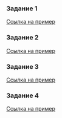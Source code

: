 ### Задание 1
[Ссылка на пример](http://oktava6.github.io/imhonet_tasks/task1/)

### Задание 2
[Ссылка на пример](http://oktava6.github.io/imhonet_tasks/task2/)

### Задание 3
[Ссылка на пример](http://oktava6.github.io/imhonet_tasks/task3/)

### Задание 4
[Ссылка на пример](http://oktava6.github.io/imhonet_tasks/task4/)
